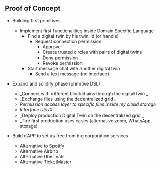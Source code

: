 ## Proof of Concept

- Building first primitives
    - Implement first functionalities inside Domain Specific Language
        - Find a digital twin by his twin_id (or handle)
            - Request connection permission 
                - Approve
                - Create trusted circles with pairs of digital twins 
                - Deny permission 
                - Revoke permission 
        - Start message chat with another digital twin 
            - Send a text message (no interface)

- Expand and solidify phase (primitive DSL) 
    - _Connect with different blockchains through the digital twin _
    - _Exchange files using the decentralized grid _
    - _Permission access layer to specific files inside my cloud storage_
    - _Interface UI/UX_
    - _Deploy production Digital Twin on the decentralized grid _
    - _The first production uses cases (alternative zoom, WhatsApp, storage)

- Build dAPP to set us free from big corporation services 
    - Alternative to Spotify 
    - Alternative Airbnb 
    - Alternative Uber eats
    - Alternative TicketMaster

